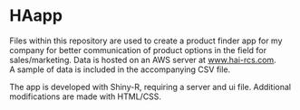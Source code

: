 # HAapp

Files within this repository are used to create a product finder app for my company for better communication of product options in the field for sales/marketing.  Data is hosted on an AWS server at www.hai-rcs.com.  
A sample of data is included in the accompanying CSV file. 

The app is developed with Shiny-R, requiring a server and ui file. Additional modifications are made with HTML/CSS.
